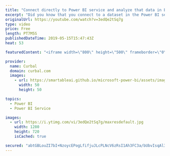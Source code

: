 ```yaml
---
title: "Connect directly to Power BI service and analyze that data in Excel"
excerpt: "Did you know that you connect to a dataset in the Power BI service using Excel as you do today with Power BI Desktop? No? Then watch this video, it is going to blow you away!!   #powerbi #excel #curbal  Here are the links you need to get this started!! https://docs.microsoft.com/en-us/power-bi/publisher-for-excel"
originalUrl: https://youtube.com/watch?v=3edQe2tSq7g
type: video
price: Free
length: PT7M5S
publishedDateTime: 2019-05-15T15:47:43Z
heat: 53

featuredContent: "<iframe width=\"800\" height=\"500\" frameborder=\"0\" src=\"https://www.youtube.com/embed/3edQe2tSq7g\" allow=\"accelerometer; autoplay; encrypted-media; gyroscope; picture-in-picture\" allowfullscreen></iframe>"

provider:
  name: Curbal
  domain: curbal.com
  images:
    - url: https://smartableai.github.io/microsoft-power-bi/assets/images/organizations/curbal.com-50x50.jpg
      width: 50
      height: 50

topics:
  - Power BI
  - Power BI Service

images:
  - url: https://i.ytimg.com/vi/3edQe2tSq7g/maxresdefault.jpg
    width: 1280
    height: 720
    isCached: true

secured: "abtGBLouZI7bI+NzoycEPogLfifjuJLcPLNcV6zRsI1Ah3FC3a/bUbvIsqAl3GDj1avhzCbTa5teOAFL4p2L7o1MoQkwY99EIocKKmfGSKIBm5oVBgOl1UnZEbCrNCndn80D//6utuPdEhspuE9CUJ4lGX8+M+11eih15k3qKyZpyDweMQbyL5WAVdYI96UU+mDW9Cty5sftnQiqxd7ZJOY3fdtXnI8OlY0UZZlRH6ZHJIGe7JT76fMnOymPdI2ULwXBt5i+Y6NSJttPzhbfPtzyFNc/itCLGxEZHk+oaXtGhEtmlL8F40MBm40RnQ6kgeRD2cgRLIXLnrlIGH7+fOawaAJf2Sa/8gRlXvwgbaPW+SbOlimYhA/59KRt4V5THcCcFkMCsaokSgWAnRbvdJm/GaHBon3qJuczXBmLMYc=;kO91c1zIg1sdsV7Vz6jfxQ=="
---
```


